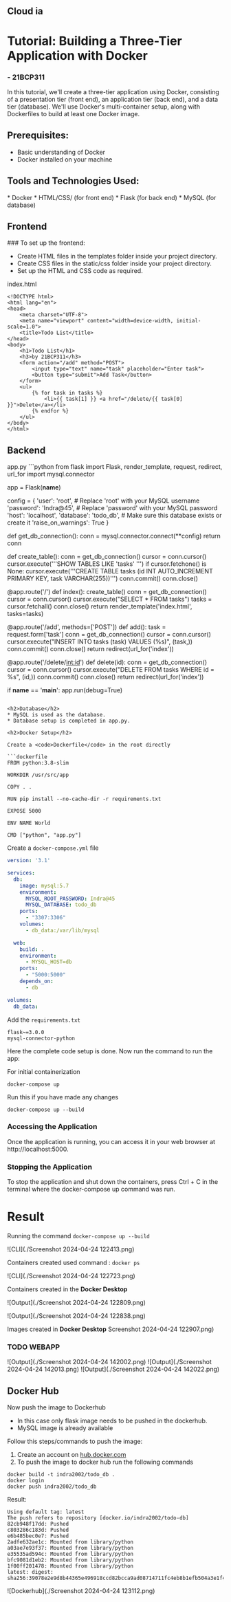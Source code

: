 ## Cloud ia

# Tutorial: Building a Three-Tier Application with Docker
### - 21BCP311
In this tutorial, we'll create a three-tier application using Docker, consisting of a presentation tier (front end), an application tier (back end), and a data tier (database). We'll use Docker's multi-container setup, along with Dockerfiles to build at least one Docker image.

<h2>Prerequisites:</h2>

* Basic understanding of Docker
* Docker installed on your machine

<h2>Tools and Technologies Used:</h2>
* Docker
* HTML/CSS/ (for front end)
* Flask (for back end)
* MySQL (for database)

<h2>Frontend</h2>
### To set up the frontend:

* Create HTML files in the templates folder inside your project directory.
* Create CSS files in the static/css folder inside your project directory.
* Set up the HTML and CSS code as required.

index.html
```angular2html
<!DOCTYPE html>
<html lang="en">
<head>
    <meta charset="UTF-8">
    <meta name="viewport" content="width=device-width, initial-scale=1.0">
    <title>Todo List</title>
</head>
<body>
    <h1>Todo List</h1>
    <h3>by 21BCP311</h3>
    <form action="/add" method="POST">
        <input type="text" name="task" placeholder="Enter task">
        <button type="submit">Add Task</button>
    </form>
    <ul>
        {% for task in tasks %}
            <li>{{ task[1] }} <a href="/delete/{{ task[0] }}">Delete</a></li>
        {% endfor %}
    </ul>
</body>
</html>
```

<h2>Backend</h2>
app.py
```python
from flask import Flask, render_template, request, redirect, url_for
import mysql.connector

app = Flask(__name__)

config = {
    'user': 'root',  # Replace 'root' with your MySQL username
    'password': 'Indra@45',  # Replace 'password' with your MySQL password
    'host': 'localhost',
    'database': 'todo_db',  # Make sure this database exists or create it
    'raise_on_warnings': True
}

def get_db_connection():
    conn = mysql.connector.connect(**config)
    return conn

def create_table():
    conn = get_db_connection()
    cursor = conn.cursor()
    cursor.execute('''SHOW TABLES LIKE 'tasks' ''')
    if cursor.fetchone() is None:
        cursor.execute('''CREATE TABLE tasks
                          (id INT AUTO_INCREMENT PRIMARY KEY, task VARCHAR(255))''')
        conn.commit()
    conn.close()



@app.route('/')
def index():
    create_table()
    conn = get_db_connection()
    cursor = conn.cursor()
    cursor.execute("SELECT * FROM tasks")
    tasks = cursor.fetchall()
    conn.close()
    return render_template('index.html', tasks=tasks)

@app.route('/add', methods=['POST'])
def add():
    task = request.form['task']
    conn = get_db_connection()
    cursor = conn.cursor()
    cursor.execute("INSERT INTO tasks (task) VALUES (%s)", (task,))
    conn.commit()
    conn.close()
    return redirect(url_for('index'))

@app.route('/delete/<int:id>')
def delete(id):
    conn = get_db_connection()
    cursor = conn.cursor()
    cursor.execute("DELETE FROM tasks WHERE id = %s", (id,))
    conn.commit()
    conn.close()
    return redirect(url_for('index'))

if __name__ == '__main__':
    app.run(debug=True)
```

<h2>Database</h2>
* MySQL is used as the database.
* Database setup is completed in app.py.

<h2>Docker Setup</h2>

Create a <code>Dockerfile</code> in the root directly

```dockerfile
FROM python:3.8-slim

WORKDIR /usr/src/app

COPY . .

RUN pip install --no-cache-dir -r requirements.txt

EXPOSE 5000

ENV NAME World

CMD ["python", "app.py"]
```

Create a <code>docker-compose.yml</code> file

```yaml
version: '3.1'

services:
  db:
    image: mysql:5.7
    environment:
      MYSQL_ROOT_PASSWORD: Indra@45
      MYSQL_DATABASE: todo_db
    ports:
      - "3307:3306" 
    volumes:
      - db_data:/var/lib/mysql

  web:
    build: .
    environment:
      - MYSQL_HOST=db
    ports:
      - "5000:5000"
    depends_on:
      - db

volumes:
  db_data:

```

Add the <code>requirements.txt</code>

```text
flask~=3.0.0
mysql-connector-python
```

Here the complete code setup is done.
Now run the command to run the app:

For initial containerization
```commandline
docker-compose up
```

Run this if you have made any changes 
```commandline
docker-compose up --build
```
<h3>Accessing the Application</h3>
Once the application is running, you can access it in your web browser at http://localhost:5000.

<h3>Stopping the Application</h3>
To stop the application and shut down the containers, press Ctrl + C in the terminal where the docker-compose up command was run.

# Result
Running the command <code>docker-compose up --build</code>

![CLI](./Screenshot 2024-04-24 122413.png)

Containers created 
used command : <code>docker ps</code>

![CLI](./Screenshot 2024-04-24 122723.png)

Containers created in the <b>Docker Desktop</b>

![Output](./Screenshot 2024-04-24 122809.png)

![Output](./Screenshot 2024-04-24 122838.png)

Images created in <b>Docker Desktop</b>
Screenshot 2024-04-24 122907.png)
### TODO WEBAPP 

![Output](./Screenshot 2024-04-24 142002.png)
![Output](./Screenshot 2024-04-24 142013.png)
![Output](./Screenshot 2024-04-24 142022.png)

## Docker Hub

Now push the image to Dockerhub
* In this case only flask image needs to be pushed in the dockerhub.
* MySQL image is already available

Follow this steps/commands to push the image: 

1. Create an account on [hub.docker.com](https://hub.docker.com/)
2. To push the image to docker hub run the following commands

```commandline
docker build -t indra2002/todo_db .
docker login
docker push indra2002/todo_db
```
Result: 
```commandline
Using default tag: latest
The push refers to repository [docker.io/indra2002/todo-db]
82cb948f17dd: Pushed
c803286c183d: Pushed
e6b485bec0e7: Pushed
2adfe632ae1c: Mounted from library/python
a03ae7e93f37: Mounted from library/python
e35535ad594c: Mounted from library/python
bfc9081d1eb2: Mounted from library/python
1f00ff201478: Mounted from library/python
latest: digest: sha256:39078e2e9d8b44365e496918ccd82bcca9ad08714711fc4eb8b1efb504a3e1f4 size: 1998
```
![Dockerhub](./Screenshot 2024-04-24 123112.png)


